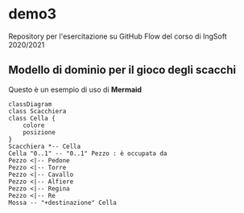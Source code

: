 # demo3
Repository per l'esercitazione su GitHub Flow del corso di IngSoft 2020/2021 

## Modello di dominio per il gioco degli scacchi

Questo è un esempio di uso di **Mermaid**

```mermaid
classDiagram
class Scacchiera
class Cella {
    colore
    posizione
}
Scacchiera *-- Cella
Cella "0..1" -- "0..1" Pezzo : è occupata da
Pezzo <|-- Pedone
Pezzo <|-- Torre
Pezzo <|-- Cavallo
Pezzo <|-- Alfiere
Pezzo <|-- Regina
Pezzo <|-- Re
Mossa -- "+destinazione" Cella
```
